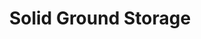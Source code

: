 ---
title: "Solid Ground Storage"
url: /elgin/solid-ground-storage-west-us-highway-290/
shop: storage rental
---